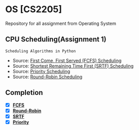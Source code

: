 # OS [CS2205]
Repository for all assignment from Operating System 
## CPU Scheduling(Assignment 1) 
```
Scheduling Algorithms in Python
```
* Source: [First Come, First Served (FCFS) Scheduling](https://www.geeksforgeeks.org/program-fcfs-scheduling-set-1/)
* Source: [Shortest Remaining Time First (SRTF) Scheduling](https://www.javatpoint.com/os-srtf-scheduling-algorithm)
* Source: [Priority Scheduling](https://www.tutorialspoint.com/operating_system/os_process_scheduling_algorithms.htm)
* Source: [Round-Robin Scheduling](https://en.wikipedia.org/wiki/Round-robin_scheduling)

## Completion
  - [x] [**FCFS**](https://github.com/mazility/OS/blob/master/FCFS.py)
  - [x] [**Round-Robin**](https://github.com/mazility/OS/blob/master/RoundR.py)
  - [x] [**SRTF**](https://github.com/mazility/OS/blob/master/SRTF.py)
  - [x] [**Priority**](https://github.com/mazility/OS/blob/master/Priority.py)
